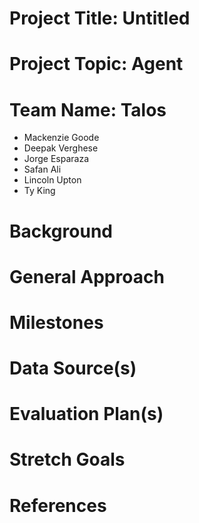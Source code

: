 # Project Title: Untitled

# Project Topic: Agent

# Team Name: Talos
- Mackenzie Goode
- Deepak Verghese
- Jorge Esparaza
- Safan Ali
- Lincoln Upton
- Ty King

# Background

# General Approach

# Milestones

# Data Source(s)

# Evaluation Plan(s)

# Stretch Goals

# References